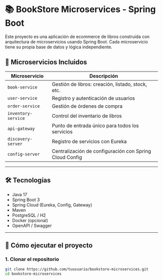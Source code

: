 # 📚 BookStore Microservices - Spring Boot

Este proyecto es una aplicación de ecommerce de libros construida con arquitectura de microservicios usando Spring Boot. Cada microservicio tiene su propia base de datos y lógica independiente.

## 🧩 Microservicios Incluidos

| Microservicio | Descripción |
|---------------|-------------|
| `book-service` | Gestión de libros: creación, listado, stock, etc. |
| `user-service` | Registro y autenticación de usuarios |
| `order-service` | Gestión de órdenes de compra |
| `inventory-service` | Control del inventario de libros |
| `api-gateway` | Punto de entrada único para todos los servicios |
| `discovery-server` | Registro de servicios con Eureka |
| `config-server` | Centralización de configuración con Spring Cloud Config |

---

## 🛠️ Tecnologías

- Java 17
- Spring Boot 3
- Spring Cloud (Eureka, Config, Gateway)
- Maven
- PostgreSQL / H2
- Docker (opcional)
- OpenAPI / Swagger

---

## 🚀 Cómo ejecutar el proyecto

### 1. Clonar el repositorio

```bash
git clone https://github.com/tuusuario/bookstore-microservices.git
cd bookstore-microservices
